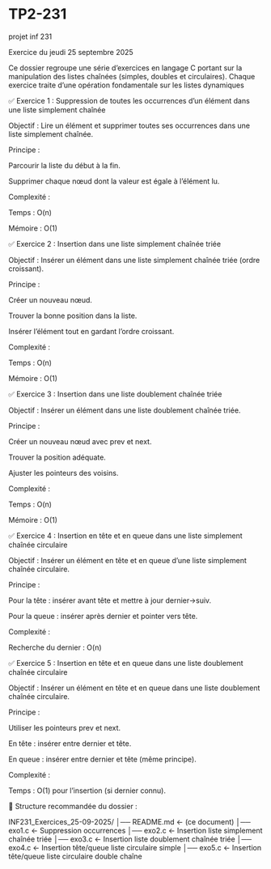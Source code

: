 # TP2-231
projet inf 231


Exercice du jeudi 25 septembre 2025

Ce dossier regroupe une série d’exercices en langage C portant sur la manipulation des listes chaînées (simples, doubles et circulaires).
Chaque exercice traite d’une opération fondamentale sur les listes dynamiques

✅ Exercice 1 : Suppression de toutes les occurrences d’un élément dans une liste simplement chaînée

Objectif : Lire un élément et supprimer toutes ses occurrences dans une liste simplement chaînée.

Principe :

Parcourir la liste du début à la fin.

Supprimer chaque nœud dont la valeur est égale à l’élément lu.


Complexité :

Temps : O(n)

Mémoire : O(1)

✅ Exercice 2 : Insertion dans une liste simplement chaînée triée

Objectif : Insérer un élément dans une liste simplement chaînée triée (ordre croissant).

Principe :

Créer un nouveau nœud.

Trouver la bonne position dans la liste.

Insérer l’élément tout en gardant l’ordre croissant.


Complexité :

Temps : O(n)

Mémoire : O(1)

✅ Exercice 3 : Insertion dans une liste doublement chaînée triée

Objectif : Insérer un élément dans une liste doublement chaînée triée.

Principe :

Créer un nouveau nœud avec prev et next.

Trouver la position adéquate.

Ajuster les pointeurs des voisins.


Complexité :

Temps : O(n)

Mémoire : O(1)

✅ Exercice 4 : Insertion en tête et en queue dans une liste simplement chaînée circulaire

Objectif : Insérer un élément en tête et en queue d’une liste simplement chaînée circulaire.

Principe :

Pour la tête : insérer avant tête et mettre à jour dernier->suiv.

Pour la queue : insérer après dernier et pointer vers tête.


Complexité :

Recherche du dernier : O(n)

✅ Exercice 5 : Insertion en tête et en queue dans une liste doublement chaînée circulaire

Objectif : Insérer un élément en tête et en queue dans une liste doublement chaînée circulaire.

Principe :

Utiliser les pointeurs prev et next.

En tête : insérer entre dernier et tête.

En queue : insérer entre dernier et tête (même principe).


Complexité :

Temps : O(1) pour l’insertion (si dernier connu).

📂 Structure recommandée du dossier :

INF231_Exercices_25-09-2025/
│── README.md   ← (ce document)
│── exo1.c      ← Suppression occurrences
│── exo2.c      ← Insertion liste simplement chaînée triée
│── exo3.c      ← Insertion liste doublement chaînée triée
│── exo4.c      ← Insertion tête/queue liste circulaire simple
│── exo5.c      ← Insertion tête/queue liste circulaire double chaîne 
